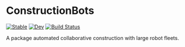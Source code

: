 # ConstructionBots

[![Stable](https://img.shields.io/badge/docs-stable-blue.svg)](https://sisl.github.io/ConstructionBots.jl/stable)
[![Dev](https://img.shields.io/badge/docs-dev-blue.svg)](https://sisl.github.io/ConstructionBots.jl/dev)
[![Build Status](https://github.com/sisl/ConstructionBots.jl/workflows/CI/badge.svg)](https://github.com/sisl/ConstructionBots.jl/actions)

A package automated collaborative construction with large robot fleets.
